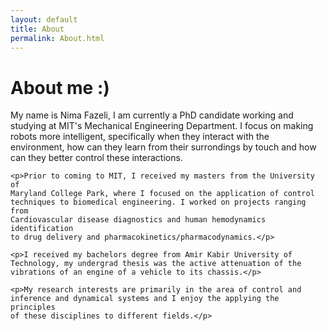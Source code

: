 ```yaml
---
layout: default
title: About
permalink: About.html
---
```


<div class="blurb">
	<h1>About me :)</h1>
	<p>My name is Nima Fazeli, I am currently a PhD candidate working and studying 
	at MIT's Mechanical Engineering Department. I focus on making robots more 
	intelligent, specifically when they interact with the environment, how can 
	they learn from their surrondings by touch and how can they better control 
	these interactions.</p>

	<p>Prior to coming to MIT, I received my masters from the University of 
	Maryland College Park, where I focused on the application of control 
	techniques to biomedical engineering. I worked on projects ranging from 
	Cardiovascular disease diagnostics and human hemodynamics identification 
	to drug delivery and pharmacokinetics/pharmacodynamics.</p>

	<p>I received my bachelors degree from Amir Kabir University of 
	Technology, my undergrad thesis was the active attenuation of the 
	vibrations of an engine of a vehicle to its chassis.</p>

	<p>My research interests are primarily in the area of control and 
	inference and dynamical systems and I enjoy the applying the principles 
	of these disciplines to different fields.</p>
</div><!-- /.blurb -->

